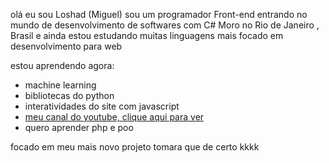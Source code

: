 olá eu sou Loshad (Miguel)
sou um programador Front-end  entrando  no mundo de desenvolvimento de softwares com C#
Moro no Rio de Janeiro , Brasil
e ainda estou estudando  muitas linguagens 
mais focado em desenvolvimento para  web 

estou  aprendendo agora:
* machine learning
* bibliotecas do python 
* interatividades do site com javascript
* [meu canal do youtube, clique aqui para ver](https://www.youtube.com/channel/UCBITyx_njlrhlt0Rj6R0-LQ)
* quero aprender php e poo

focado em meu mais novo projeto tomara que de certo kkkk
